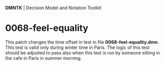 **DMNTK** | Decision Model and Notation Toolkit

# 0068-feel-equality

This patch changes the time offset in test in file **0068-feel-equality.dmn**.
This test is valid only during winter time in Paris. The logic of this test should be adjusted
to pass also when this test is run by someone sitting in the cafe in Paris in summer morning.   